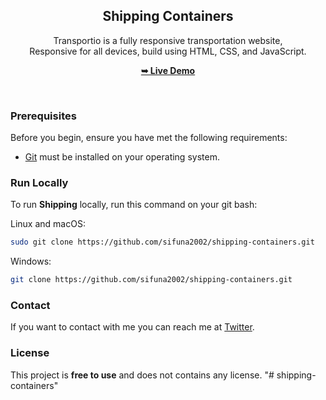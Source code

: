 <div align="center">

  <h2 align="center">Shipping Containers</h2>

  Transportio is a fully responsive transportation website, <br />Responsive for all devices, build using HTML, CSS, and JavaScript.

  <a href="https://swissportcontainers.vercel.app/"><strong>➥ Live Demo</strong></a>

</div>

<br />

### Prerequisites

Before you begin, ensure you have met the following requirements:

* [Git](https://git-scm.com/downloads "Download Git") must be installed on your operating system.

### Run Locally

To run **Shipping** locally, run this command on your git bash:

Linux and macOS:

```bash
sudo git clone https://github.com/sifuna2002/shipping-containers.git
```

Windows:

```bash
git clone https://github.com/sifuna2002/shipping-containers.git
```

### Contact

If you want to contact with me you can reach me at [Twitter](https://www.twitter.com/sifunado).

### License

This project is **free to use** and does not contains any license.
"# shipping-containers" 
